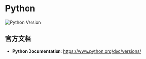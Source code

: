# Python

![Python Version](https://img.shields.io/badge/Python-3.12%2B-blue)

## 官方文档

- **Python Documentation**: https://www.python.org/doc/versions/
